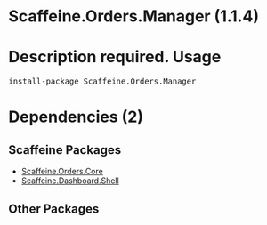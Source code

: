 ﻿Scaffeine.Orders.Manager (1.1.4)
======
Description required.
Usage
======
<pre>install-package Scaffeine.Orders.Manager</pre>
Dependencies (2)
=====

Scaffeine Packages
------
* [Scaffeine.Orders.Core](https://github.com/wcpro/Scaffeine/tree/master/src/Scaffeine.Orders.Core)
* [Scaffeine.Dashboard.Shell](https://github.com/wcpro/Scaffeine/tree/master/src/Scaffeine.Dashboard.Shell)

Other Packages
------

